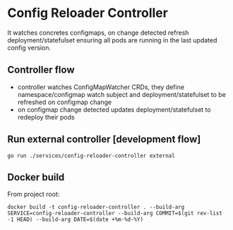 # Config Reloader Controller

It watches concretes configmaps, on change detected refresh deployment/statefulset ensuring all pods are running in the last updated config version.

## Controller flow

- controller watches ConfigMapWatcher CRDs, they define namespace/configmap watch subject and deployment/statefulset to be refreshed on configmap change
- on configmap change detected updates deployment/statefulset to redeploy their pods

## Run external controller [development flow]
```
go run ./services/config-reloader-controller external
```

## Docker build

From project root:
```
docker build -t config-reloader-controller . --build-arg SERVICE=config-reloader-controller --build-arg COMMIT=$(git rev-list -1 HEAD) --build-arg DATE=$(date +%m-%d-%Y)

```

